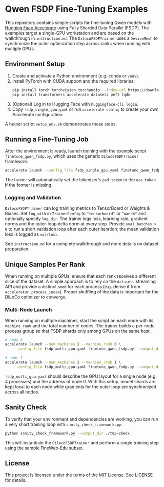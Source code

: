 # Qwen FSDP Fine-Tuning Examples

This repository contains simple scripts for fine-tuning Qwen models with [Hugging Face Accelerate](https://github.com/huggingface/accelerate) using Fully Sharded Data Parallel (FSDP). The examples target a single-GPU workstation and are based on the walkthrough in `instruction.md`.
The ``DilocoFSDPTrainer`` uses a ``DeviceMesh`` to synchronize the outer
optimization step across ranks when running with multiple GPUs.

## Environment Setup

1. Create and activate a Python environment (e.g. conda or `venv`).
2. Install PyTorch with CUDA support and the required libraries:
   ```bash
   pip install torch torchvision torchaudio --index-url https://download.pytorch.org/whl/cu128
   pip install transformers accelerate datasets peft tqdm
   ```
3. (Optional) Log in to Hugging Face with `huggingface-cli login`.
4. Copy `fsdp_single_gpu.yaml` or run `accelerate config` to create your own Accelerate configuration.

A helper script `setup_env.sh` demonstrates these steps.

## Running a Fine-Tuning Job

After the environment is ready, launch training with the example script
`finetune_qwen_fsdp.py`, which uses the generic `DilocoFSDPTrainer` framework:

```bash
accelerate launch --config_file fsdp_single_gpu.yaml finetune_qwen_fsdp.py --output_dir ./qwen-output
```

The trainer will automatically set the tokenizer's `pad_token` to the `eos_token` if the former is missing.

### Logging and Validation

`DilocoFSDPTrainer` can log training metrics to TensorBoard or Weights & Biases.
Set `log_with` in `TrainerConfig` to `"tensorboard"` or `"wandb"` and optionally
specify `log_dir`.  The trainer logs loss, learning rate, gradient norms and the
outer-loop delta norm at every step.  Provide `eval_batches > 0` to run a short
validation loop after each outer iteration; the mean validation loss is logged
as `val/loss`.

See `instruction.md` for a complete walkthrough and more details on dataset preparation.

## Unique Samples Per Rank

When running on multiple GPUs, ensure that each rank receives a different slice
of the dataset. A simple approach is to rely on the `datasets` streaming API and
provide a distinct `seed` for each process (e.g. derive it from
`accelerator.process_index`). Proper shuffling of the data is important for the
DiLoCo optimizer to converge.

### Multi-Node Launch

When running on multiple machines, start the script on each node with its
`machine_rank` and the total number of nodes. The trainer builds a per-node
process group so that FSDP shards only among GPUs on the same host.

```bash
# node 0
accelerate launch --num_machines 2 --machine_rank 0 \
    --config_file fsdp_multi_gpu.yaml finetune_qwen_fsdp.py --output_dir /path/to/out

# node 1
accelerate launch --num_machines 2 --machine_rank 1 \
    --config_file fsdp_multi_gpu.yaml finetune_qwen_fsdp.py --output_dir /path/to/out
```

`fsdp_multi_gpu.yaml` should describe the GPU layout for a single node (e.g. 4
processes) and the address of node 0. With this setup, model shards are kept
local to each node while gradients for the outer loop are synchronized across
all nodes.

## Sanity Check

To verify that your environment and dependencies are working, you can run a very
short training loop with `sanity_check_framework.py`:

```bash
python sanity_check_framework.py --output_dir ./tmp-check
```

This will instantiate the `DilocoFSDPTrainer` and perform a single training
step using the sample FineWeb-Edu subset.

## License

This project is licensed under the terms of the MIT License. See [LICENSE](LICENSE) for details.

